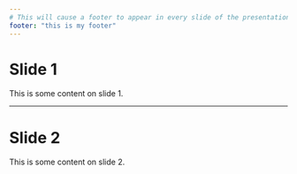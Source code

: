 ```yaml
---
# This will cause a footer to appear in every slide of the presentation
footer: "this is my footer"
---
```

# Slide 1

This is some content on slide 1.

---
# Slide 2

This is some content on slide 2.
